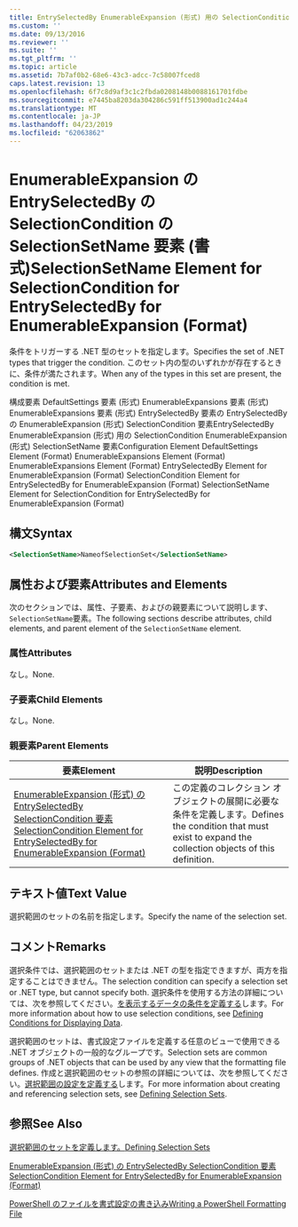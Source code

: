 ```yaml
---
title: EntrySelectedBy EnumerableExpansion (形式) 用の SelectionCondition SelectionSetName 要素 |Microsoft Docs
ms.custom: ''
ms.date: 09/13/2016
ms.reviewer: ''
ms.suite: ''
ms.tgt_pltfrm: ''
ms.topic: article
ms.assetid: 7b7af0b2-68e6-43c3-adcc-7c58007fced8
caps.latest.revision: 13
ms.openlocfilehash: 6f7c8d9af3c1c2fbda0208148b0088161701fdbe
ms.sourcegitcommit: e7445ba8203da304286c591ff513900ad1c244a4
ms.translationtype: MT
ms.contentlocale: ja-JP
ms.lasthandoff: 04/23/2019
ms.locfileid: "62063862"
---
```

# <a name="selectionsetname-element-for-selectioncondition-for-entryselectedby-for-enumerableexpansion-format"></a><span data-ttu-id="2ffc2-102">EnumerableExpansion の EntrySelectedBy の SelectionCondition の SelectionSetName 要素 (書式)</span><span class="sxs-lookup"><span data-stu-id="2ffc2-102">SelectionSetName Element for SelectionCondition for EntrySelectedBy for EnumerableExpansion (Format)</span></span>

<span data-ttu-id="2ffc2-103">条件をトリガーする .NET 型のセットを指定します。</span><span class="sxs-lookup"><span data-stu-id="2ffc2-103">Specifies the set of .NET types that trigger the condition.</span></span> <span data-ttu-id="2ffc2-104">このセット内の型のいずれかが存在するときに、条件が満たされます。</span><span class="sxs-lookup"><span data-stu-id="2ffc2-104">When any of the types in this set are present, the condition is met.</span></span>

<span data-ttu-id="2ffc2-105">構成要素 DefaultSettings 要素 (形式) EnumerableExpansions 要素 (形式) EnumerableExpansions 要素 (形式) EntrySelectedBy 要素の EntrySelectedBy の EnumerableExpansion (形式) SelectionCondition 要素EntrySelectedBy EnumerableExpansion (形式) 用の SelectionCondition EnumerableExpansion (形式) SelectionSetName 要素</span><span class="sxs-lookup"><span data-stu-id="2ffc2-105">Configuration Element DefaultSettings Element (Format) EnumerableExpansions Element (Format) EnumerableExpansions Element (Format) EntrySelectedBy Element for EnumerableExpansion (Format) SelectionCondition Element for EntrySelectedBy for EnumerableExpansion (Format) SelectionSetName Element for SelectionCondition for EntrySelectedBy for EnumerableExpansion (Format)</span></span>

## <a name="syntax"></a><span data-ttu-id="2ffc2-106">構文</span><span class="sxs-lookup"><span data-stu-id="2ffc2-106">Syntax</span></span>

```xml
<SelectionSetName>NameofSelectionSet</SelectionSetName>
```

## <a name="attributes-and-elements"></a><span data-ttu-id="2ffc2-107">属性および要素</span><span class="sxs-lookup"><span data-stu-id="2ffc2-107">Attributes and Elements</span></span>

<span data-ttu-id="2ffc2-108">次のセクションでは、属性、子要素、およびの親要素について説明します、`SelectionSetName`要素。</span><span class="sxs-lookup"><span data-stu-id="2ffc2-108">The following sections describe attributes, child elements, and parent element of the `SelectionSetName` element.</span></span>

### <a name="attributes"></a><span data-ttu-id="2ffc2-109">属性</span><span class="sxs-lookup"><span data-stu-id="2ffc2-109">Attributes</span></span>

<span data-ttu-id="2ffc2-110">なし。</span><span class="sxs-lookup"><span data-stu-id="2ffc2-110">None.</span></span>

### <a name="child-elements"></a><span data-ttu-id="2ffc2-111">子要素</span><span class="sxs-lookup"><span data-stu-id="2ffc2-111">Child Elements</span></span>

<span data-ttu-id="2ffc2-112">なし。</span><span class="sxs-lookup"><span data-stu-id="2ffc2-112">None.</span></span>

### <a name="parent-elements"></a><span data-ttu-id="2ffc2-113">親要素</span><span class="sxs-lookup"><span data-stu-id="2ffc2-113">Parent Elements</span></span>

|<span data-ttu-id="2ffc2-114">要素</span><span class="sxs-lookup"><span data-stu-id="2ffc2-114">Element</span></span>|<span data-ttu-id="2ffc2-115">説明</span><span class="sxs-lookup"><span data-stu-id="2ffc2-115">Description</span></span>|
|-------------|-----------------|
|[<span data-ttu-id="2ffc2-116">EnumerableExpansion (形式) の EntrySelectedBy SelectionCondition 要素</span><span class="sxs-lookup"><span data-stu-id="2ffc2-116">SelectionCondition Element for EntrySelectedBy for EnumerableExpansion (Format)</span></span>](./selectioncondition-element-for-entryselectedby-for-enumerableexpansion-format.md)|<span data-ttu-id="2ffc2-117">この定義のコレクション オブジェクトの展開に必要な条件を定義します。</span><span class="sxs-lookup"><span data-stu-id="2ffc2-117">Defines the condition that must exist to expand the collection objects of this definition.</span></span>|

## <a name="text-value"></a><span data-ttu-id="2ffc2-118">テキスト値</span><span class="sxs-lookup"><span data-stu-id="2ffc2-118">Text Value</span></span>

<span data-ttu-id="2ffc2-119">選択範囲のセットの名前を指定します。</span><span class="sxs-lookup"><span data-stu-id="2ffc2-119">Specify the name of the selection set.</span></span>

## <a name="remarks"></a><span data-ttu-id="2ffc2-120">コメント</span><span class="sxs-lookup"><span data-stu-id="2ffc2-120">Remarks</span></span>

<span data-ttu-id="2ffc2-121">選択条件では、選択範囲のセットまたは .NET の型を指定できますが、両方を指定することはできません。</span><span class="sxs-lookup"><span data-stu-id="2ffc2-121">The selection condition can specify a selection set or .NET type, but cannot specify both.</span></span> <span data-ttu-id="2ffc2-122">選択条件を使用する方法の詳細については、次を参照してください。[を表示するデータの条件を定義する](./defining-conditions-for-displaying-data.md)します。</span><span class="sxs-lookup"><span data-stu-id="2ffc2-122">For more information about how to use selection conditions, see [Defining Conditions for Displaying Data](./defining-conditions-for-displaying-data.md).</span></span>

<span data-ttu-id="2ffc2-123">選択範囲のセットは、書式設定ファイルを定義する任意のビューで使用できる .NET オブジェクトの一般的なグループです。</span><span class="sxs-lookup"><span data-stu-id="2ffc2-123">Selection sets are common groups of .NET objects that can be used by any view that the formatting file defines.</span></span> <span data-ttu-id="2ffc2-124">作成と選択範囲のセットの参照の詳細については、次を参照してください。[選択範囲の設定を定義する](./defining-selection-sets.md)します。</span><span class="sxs-lookup"><span data-stu-id="2ffc2-124">For more information about creating and referencing selection sets, see [Defining Selection Sets](./defining-selection-sets.md).</span></span>

## <a name="see-also"></a><span data-ttu-id="2ffc2-125">参照</span><span class="sxs-lookup"><span data-stu-id="2ffc2-125">See Also</span></span>

[<span data-ttu-id="2ffc2-126">選択範囲のセットを定義します。</span><span class="sxs-lookup"><span data-stu-id="2ffc2-126">Defining Selection Sets</span></span>](./defining-selection-sets.md)

[<span data-ttu-id="2ffc2-127">EnumerableExpansion (形式) の EntrySelectedBy SelectionCondition 要素</span><span class="sxs-lookup"><span data-stu-id="2ffc2-127">SelectionCondition Element for EntrySelectedBy for EnumerableExpansion (Format)</span></span>](./selectioncondition-element-for-entryselectedby-for-enumerableexpansion-format.md)

[<span data-ttu-id="2ffc2-128">PowerShell のファイルを書式設定の書き込み</span><span class="sxs-lookup"><span data-stu-id="2ffc2-128">Writing a PowerShell Formatting File</span></span>](./writing-a-powershell-formatting-file.md)
